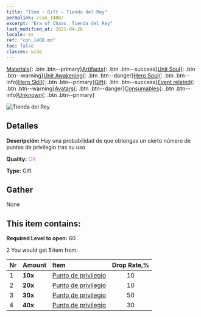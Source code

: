 ```yaml
---
title: "Item - Gift - Tienda del Rey"
permalink: /con_1408/
excerpt: "Era of Chaos  Tienda del Rey"
last_modified_at: 2021-04-26
locale: es
ref: "con_1408.md"
toc: false
classes: wide
---
```

 [Materials](/ItemsES/){: .btn .btn--primary}[Artifacts](/ItemsES/Artifacts/){: .btn .btn--success}[Unit Soul](/ItemsES/UnitSoul/){: .btn .btn--warning}[Unit Awakening](/ItemsES/UnitAwakening/){: .btn .btn--danger}[Hero Soul](/ItemsES/HeroSoul/){: .btn .btn--info}[Hero Skill](/ItemsES/HeroSkill/){: .btn .btn--primary}[Gift](/ItemsES/Gift/){: .btn .btn--success}[Event related](/ItemsES/Events/){: .btn .btn--warning}[Avatars](/ItemsES/Avatars/){: .btn .btn--danger}[Consumables](/ItemsES/Consumables/){: .btn .btn--info}[Unknown](/ItemsES/Unknown/){: .btn .btn--primary}

 ![Tienda del Rey](/images/t/i_907022.png)

## Detalles
 **Descripción:** Hay una probabilidad de que obtengas un cierto número de puntos de privilegio tras su uso

 **Quality:** <span style="color: #DA70D6">OK</span>

 **Type:** Gift

## Gather

  None

## This item contains:

 **Required Level to open:** 60

 2 You would get **1** item  from:

  | Nr | Amount |     Item    | Drop Rate,% |
  |:---|:-------|:------------|:---------:|
  | 1 |  **10x** | [Punto de privilegio](/ItemsES/con_820/) | 10 | 
  | 2 |  **20x** | [Punto de privilegio](/ItemsES/con_820/) | 10 | 
  | 3 |  **30x** | [Punto de privilegio](/ItemsES/con_820/) | 50 | 
  | 4 |  **40x** | [Punto de privilegio](/ItemsES/con_820/) | 30 | 
